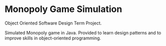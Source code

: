 # Monopoly Game Simulation

Object Oriented Software Design Term Project.

Simulated Monopoly game in Java. Provided to learn design patterns and to improve skills in  object-oriented programming.

